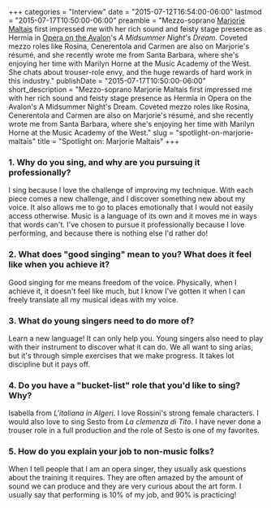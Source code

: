 +++
categories = "Interview"
date = "2015-07-12T16:54:00-06:00"
lastmod = "2015-07-17T10:50:00-06:00"
preamble = "Mezzo-soprano [Marjorie Maltais](/scene/people/marjorie-maltas/) first impressed me with her rich sound and feisty stage presence as Hermia in [Opera on the Avalon](/scene/companies/opera-on-the-avalon/)'s *A Midsummer Night's Dream*. Coveted mezzo roles like Rosina, Cenerentola and Carmen are also on Marjorie's résumé, and she recently wrote me from Santa Barbara, where she's enjoying her time with Marilyn Horne at the Music Academy of the West. She chats about trouser-role envy, and the huge rewards of hard work in this industry."
publishDate = "2015-07-17T10:50:00-06:00"
short_description = "Mezzo-soprano Marjorie Maltais first impressed me with her rich sound and feisty stage presence as Hermia in Opera on the Avalon's A Midsummer Night's Dream. Coveted mezzo roles like Rosina, Cenerentola and Carmen are also on Marjorie's résumé, and she recently wrote me from Santa Barbara, where she's enjoying her time with Marilyn Horne at the Music Academy of the West."
slug = "spotlight-on-marjorie-maltais"
title = "Spotlight on: Marjorie Maltais"
+++

### 1. Why do you sing, and why are you pursuing it professionally? 

I sing because I love the challenge of improving my technique. With each piece comes a new challenge, and I discover something new about my voice. It also allows me to go to places emotionally that I would not easily access otherwise. Music is a language of its own and it moves me in ways that words can't. I've chosen to pursue it professionally because I love performing, and because there is nothing else I'd rather do! 

### 2. What does "good singing" mean to you? What does it feel like when you achieve it? 

Good singing for me means freedom of the voice. Physically, when I achieve it, it doesn't feel like much, but I know I've gotten it when I can freely translate all my musical ideas with my voice.

### 3. What do young singers need to do more of?

Learn a new language! It can only help you. Young singers also need to play with their instrument to discover what it can do. We all want to sing arias, but it's through simple exercises that we make progress. It takes lot discipline but it pays off. 

### 4. Do you have a "bucket-list" role that you'd like to sing? Why? 

Isabella from *L'italiana in Algeri*. I love Rossini's strong female characters. I would also love to sing Sesto from *La clemenza di Tito*. I have never done a trouser role in a full production and the role of Sesto is one of my favorites. 

### 5. How do you explain your job to non-music folks? 

When I tell people that I am an opera singer, they usually ask questions about the training it requires. They are often amazed by the amount of sound we can produce and they are very curious about the art form. I usually say that performing is 10% of my job, and 90% is practicing! 
